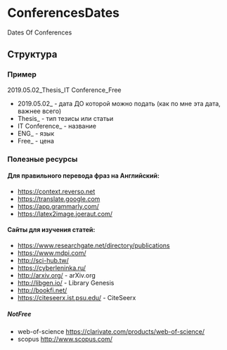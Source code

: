 # ConferencesDates
Dates Of Conferences

## Структура

### Пример
2019.05.02_Thesis_IT Conference_Free

* 2019.05.02_ - дата ДО которой можно подать (как по мне эта дата, важнее всего)
* Thesis_ - тип тезисы или статьи
* IT Conference_ - название
* ENG_ - язык
* Free_ - цена

### Полезные ресурсы
#### Для правильного перевода фраз на Английский:
* https://context.reverso.net
* https://translate.google.com
* https://app.grammarly.com/
* https://latex2image.joeraut.com/
#### Сайты для изучения статей:
* https://www.researchgate.net/directory/publications
* https://www.mdpi.com/
* http://sci-hub.tw/
* https://cyberleninka.ru/
* http://arxiv.org/ - arXiv.org
* http://libgen.io/ - Library Genesis
* http://bookfi.net/
* https://citeseerx.ist.psu.edu/ - CiteSeerx

##### NotFree
* web-of-science https://clarivate.com/products/web-of-science/
* scopus http://www.scopus.com/
